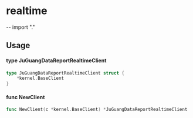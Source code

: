 # realtime
--
    import "."


## Usage

#### type JuGuangDataReportRealtimeClient

```go
type JuGuangDataReportRealtimeClient struct {
	*kernel.BaseClient
}
```


#### func  NewClient

```go
func NewClient(c *kernel.BaseClient) *JuGuangDataReportRealtimeClient
```
